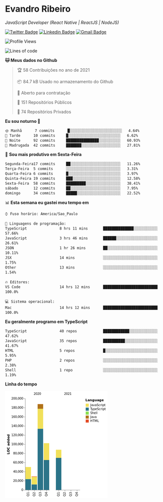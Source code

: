 # Evandro **Ribeiro**

*JavaScript Developer (React Native | ReactJS | NodeJS)*

[![Twitter Badge](https://img.shields.io/badge/-@ribeiroevandro-201B2D?style=flat-square&labelColor=201B2D&logo=twitter&logoColor=white&link=https://twitter.com/ribeiroevandro)](https://twitter.com/ribeiroevandro) 
[![Linkedin Badge](https://img.shields.io/badge/-Evandro%20Ribeiro-201B2D?style=flat-square&logo=Linkedin&logoColor=white&link=https://www.linkedin.com/in/ribeiroevandro)](https://www.linkedin.com/in/ribeiroevandro) 
[![Gmail Badge](https://img.shields.io/badge/-oi@ribeiroevandro.com.br-201B2D?style=flat-square&logo=Gmail&logoColor=white&link=mailto:oi@ribeiroevandro.com.br)](mailto:oi@ribeiroevandro.com.br)


<!--START_SECTION:waka-->
![Profile Views](http://img.shields.io/badge/Visualizac%C3%B5es%20do%20perfil-20-blue)

![Lines of code](https://img.shields.io/badge/Desde%20o%20Hello%20World%20eu%20escrevi-457194%20linhas%20de%20c%C3%B3digo-blue)

**🐱 Meus dados no Github** 

> 🏆 58 Contribuições no ano de 2021
 > 
> 📦 84.7 kB Usado no armazenamento do Github 
 > 
> 💼 Aberto para contratação
 > 
> 📜 151 Repositórios Públicos 
 > 
> 🔑 74 Repositórios Privados  
 > 
**Eu sou noturno 🦉** 

```text
🌞 Manhã      7 commits      █░░░░░░░░░░░░░░░░░░░░░░░░   4.64% 
🌆 Tarde      10 commits     █░░░░░░░░░░░░░░░░░░░░░░░░   6.62% 
🌃 Noite      92 commits     ███████████████░░░░░░░░░░   60.93% 
🌙 Madrugada  42 commits     ███████░░░░░░░░░░░░░░░░░░   27.81%

```
📅 **Sou mais produtivo em Sexta-Feira** 

```text
Segunda-Feira17 commits     ██░░░░░░░░░░░░░░░░░░░░░░░   11.26% 
Terça-Feira  5 commits      ░░░░░░░░░░░░░░░░░░░░░░░░░   3.31% 
Quarta-Feira 6 commits      █░░░░░░░░░░░░░░░░░░░░░░░░   3.97% 
Quinta-Feira 19 commits     ███░░░░░░░░░░░░░░░░░░░░░░   12.58% 
Sexta-Feira  58 commits     █████████░░░░░░░░░░░░░░░░   38.41% 
sábado       12 commits     ██░░░░░░░░░░░░░░░░░░░░░░░   7.95% 
domingo      34 commits     █████░░░░░░░░░░░░░░░░░░░░   22.52%

```


📊 **Esta semana eu gastei meu tempo em** 

```text
⌚︎ Fuso horário: America/Sao_Paulo

💬 Linguagens de programação: 
TypeScript               8 hrs 11 mins       ██████████████░░░░░░░░░░░   57.66% 
JavaScript               3 hrs 46 mins       ██████░░░░░░░░░░░░░░░░░░░   26.61% 
JSON                     1 hr 26 mins        ██░░░░░░░░░░░░░░░░░░░░░░░   10.11% 
JSX                      14 mins             ░░░░░░░░░░░░░░░░░░░░░░░░░   1.75% 
Other                    13 mins             ░░░░░░░░░░░░░░░░░░░░░░░░░   1.54%

🔥 Editores: 
VS Code                  14 hrs 12 mins      █████████████████████████   100.0%

💻 Sistema operacional: 
Mac                      14 hrs 12 mins      █████████████████████████   100.0%

```

**Eu geralmente programo em TypeScript** 

```text
TypeScript               40 repos            ████████████░░░░░░░░░░░░░   47.62% 
JavaScript               35 repos            ██████████░░░░░░░░░░░░░░░   41.67% 
HTML                     5 repos             █░░░░░░░░░░░░░░░░░░░░░░░░   5.95% 
PHP                      2 repos             ░░░░░░░░░░░░░░░░░░░░░░░░░   2.38% 
Shell                    1 repo              ░░░░░░░░░░░░░░░░░░░░░░░░░   1.19%

```


**Linha do tempo**

![Chart not found](https://raw.githubusercontent.com/ribeiroevandro/ribeiroevandro/master/charts/bar_graph.png) 


<!--END_SECTION:waka-->
